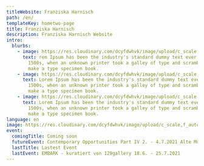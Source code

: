 ```yaml
---
titleWebsite: Franziska Harnisch
path: /en/
templateKey: hometwo-page
title: Franziska Harnisch
description: Franziska Harnisch Website
intro:
  blurbs:
    - image: https://res.cloudinary.com/dcyfdwhvk/image/upload/c_scale,f_auto,q_100,w_2400/v1627987440/Franziska/51ca8d_61fa7bd9126a4c9db6a729e61b3af426_mv2_dixkku.webp
      text: rem Ipsum has been the industry's standard dummy text ever since the
        1500s, when an unknown printer took a galley of type and scrambled it to
        make a type specimen book.
    - image: https://res.cloudinary.com/dcyfdwhvk/image/upload/c_scale,f_auto,q_100,w_2400/v1627987346/Franziska/P4279002_rpfbpe.jpg
      text: Lorem Ipsum has been the industry's standard dummy text ever since the
        1500s, when an unknown printer took a galley of type and scrambled it to
        make a type specimen book.
    - image: https://res.cloudinary.com/dcyfdwhvk/image/upload/c_scale,f_auto,q_100,w_2400/v1627987409/Franziska/51ca8d_4b85df2b81c344c2b91ce0120d842e9c_mv2_hhayyq.webp
      text: Lorem Ipsum has been the industry's standard dummy text ever since the
        1500s, when an unknown printer took a galley of type and scrambled it to
        make a type specimen book.
language: en
image: https://res.cloudinary.com/dcyfdwhvk/image/upload/c_scale,f_auto,q_100,w_2400/v1627987426/Franziska/51ca8d_7b0fad85309a42648991586eff093bf6_mv2_y8j0bm.webp
event:
  comingTitle: Coming soon
  futureEvent: Contemporary Opportunities Part IV 2. - 4.7.2021 Alte Münze
  lastTitle: Lastest Event
  lastEvent: EMBARK - kuratiert von 129gallery 18.6. - 25.7.2021
---
```

